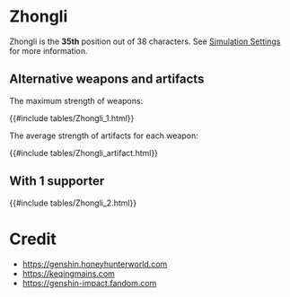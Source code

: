 # Zhongli

Zhongli is the **35th** position out of 38 characters. See [Simulation Settings](./simulation_settings.md) for more information.

## Alternative weapons and artifacts

The maximum strength of weapons:

{{#include tables/Zhongli_1.html}}

The average strength of artifacts for each weapon:

{{#include tables/Zhongli_artifact.html}}

## With 1 supporter

{{#include tables/Zhongli_2.html}}

# Credit

- <https://genshin.honeyhunterworld.com>
- <https://keqingmains.com>
- <https://genshin-impact.fandom.com>
